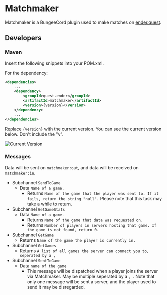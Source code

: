 # Matchmaker

Matchmaker is a BungeeCord plugin used to make matches on [ender.quest](https://www.ender.quest).

## Developers

### Maven

Insert the following snippets into your POM.xml.

For the dependency:

```xml
<dependencies>
    ...
    <dependency>
        <groupId>quest.ender</groupId>
        <artifactId>matchmaker</artifactId>
        <version>{version}</version>
    </dependency>
    ...
</dependencies>
```

Replace `{version}` with the current version. You can see the current version below. Don't include the "v".

![Current Version](https://img.shields.io/github/v/release/EnderQuestMC/Matchmaker)

### Messages

Data will be sent on `matchmaker:out`, and data will be received on `matchmaker:in`.

* Subchannel `SendToGame`
    * Data `Name of a game.`
        * Returns `Name of the game that the player was sent to. If it fails, return the string "null".`
          Please note that this task may take a while to return.
* Subchannel `GetGameStats`
    * Data `Name of a game.`
        * Returns `Name of the game that data was requested on.`
        * Returns `Number of players in servers hosting that game. If the game is not found, return 0.`
* Subchannel `GetGame`
    * Returns `Name of the game the player is currently in.`
* Subchannel `GetGames`
    * Returns `A list of all games the server can connect you to, seperated by a ,`
* Subchannel `SentToGame`
    * Data `name of the game`
        * This message will be dispatched when a player joins the server via Matchmaker. May be multiple seperated by
          a `, `. Note that only one message will be sent a server, and the player used to send it may be disregarded.
    